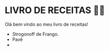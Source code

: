# LIVRO DE RECEITAS :man_cook:

Olá bem vindo ao meu livro de receitas!

- Strogonoff de Frango. 
- Pavê 
- 

